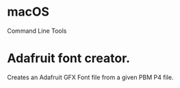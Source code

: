 # macOS
 Command Line Tools

# Adafruit font creator.
 Creates an Adafruit GFX Font file from a given PBM P4 file.
